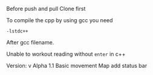 Before push and pull 
Clone first

To compile the cpp by using gcc you need
```
-lstdc++
```
After gcc filename.

Unable to workout reading without `enter` in c++



Version:
v Alpha 1.1
Basic movement
Map
add status bar